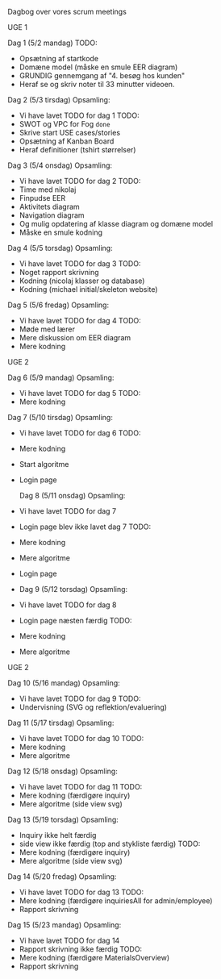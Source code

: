 Dagbog over vores scrum meetings


UGE 1

Dag 1 (5/2 mandag)
TODO:
- Opsætning af startkode
- Domæne model (måske en smule EER diagram)
- GRUNDIG gennemgang af "4. besøg hos kunden"
- Heraf se og skriv noter til 33 minutter videoen.

Dag 2 (5/3 tirsdag)
Opsamling:
- Vi have lavet TODO for dag 1
TODO:
- SWOT og VPC for Fog `done`
- Skrive start USE cases/stories
- Opsætning af Kanban Board
- Heraf definitioner (tshirt størrelser)

Dag 3 (5/4 onsdag)
Opsamling:
- Vi have lavet TODO for dag 2
  TODO:
- Time med nikolaj
- Finpudse EER
- Aktivitets diagram
- Navigation diagram
- Og mulig opdatering af klasse diagram og domæne model
- Måske en smule kodning

Dag 4 (5/5 torsdag)
Opsamling:
- Vi have lavet TODO for dag 3
  TODO:
- Noget rapport skrivning
- Kodning (nicolaj klasser og database)
- Kodning (michael initial/skeleton website)

Dag 5 (5/6 fredag)
Opsamling:
- Vi have lavet TODO for dag 4
  TODO:
- Møde med lærer
- Mere diskussion om EER diagram
- Mere kodning


UGE 2

Dag 6 (5/9 mandag)
Opsamling:
- Vi have lavet TODO for dag 5
  TODO:
- Mere kodning

Dag 7 (5/10 tirsdag)
Opsamling:
- Vi have lavet TODO for dag 6
  TODO:
- Mere kodning
- Start algoritme
- Login page

  Dag 8 (5/11 onsdag)
  Opsamling:
- Vi have lavet TODO for dag 7
- Login page blev ikke lavet dag 7
  TODO:
- Mere kodning
- Mere algoritme
- Login page
- 
  Dag 9 (5/12 torsdag)
  Opsamling:
- Vi have lavet TODO for dag 8
- Login page næsten færdig
  TODO:
- Mere kodning
- Mere algoritme


UGE 2

Dag 10 (5/16 mandag)
Opsamling:
- Vi have lavet TODO for dag 9
  TODO:
- Undervisning (SVG og reflektion/evaluering)

Dag 11 (5/17 tirsdag)
Opsamling:
- Vi have lavet TODO for dag 10
  TODO:
- Mere kodning
- Mere algoritme 

Dag 12 (5/18 onsdag)
  Opsamling:
- Vi have lavet TODO for dag 11
  TODO:
- Mere kodning (færdigøre inquiry)
- Mere algoritme (side view svg)

Dag 13 (5/19 torsdag)
Opsamling:
- Inquiry ikke helt færdig
- side view ikke færdig (top and stykliste færdig)
  TODO:
- Mere kodning (færdigøre inquiry)
- Mere algoritme (side view svg)

Dag 14 (5/20 fredag)
  Opsamling:
- Vi have lavet TODO for dag 13
  TODO:
- Mere kodning (færdigøre inquiriesAll for admin/employee)
- Rapport skrivning

Dag 15 (5/23 mandag)
  Opsamling:
- Vi have lavet TODO for dag 14
- Rapport skrivning ikke færdig
  TODO:
- Mere kodning (færdigøre MaterialsOverview)
- Rapport skrivning


